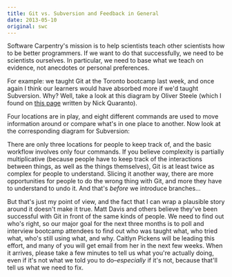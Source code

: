 ```yaml
---
title: Git vs. Subversion and Feedback in General
date: 2013-05-10
original: swc
---
```

<p>Software Carpentry's mission is to help scientists teach other scientists how to be better programmers.  If we want to do that successfully, we need to be scientists ourselves.  In particular, we need to base what we teach on evidence, not anecdotes or personal preferences.</p>
<p>For example: we taught Git at the Toronto bootcamp last week, and once again I think our learners would have absorbed more if we'd taught Subversion.  Why?  Well, take a look at this diagram by Oliver Steele (which I found on <a href="http://gitready.com/beginner/2009/01/21/pushing-and-pulling.html">this page</a> written by Nick Quaranto).</p>
<p>Four locations are in play, and eight different commands are used to move information around or compare what's in one place to another.  Now look at the corresponding diagram for Subversion:</p>
<p>There are only three locations for people to keep track of, and the basic workflow involves only four commands.  If you believe complexity is partially multiplicative (because people have to keep track of the interactions between things, as well as the things themselves), Git is at least twice as complex for people to understand.  Slicing it another way, there are more opportunities for people to do the wrong thing with Git, and more they have to understand to undo it.  And that's <em>before</em> we introduce branches…</p>
<p>But that's just my point of view, and the fact that I can wrap a plausible story around it doesn't make it true.  Matt Davis and others believe they've been successful with Git in front of the same kinds of people.  We need to find out who's right, so our major goal for the next three months is to poll and interview bootcamp attendees to find out who was taught what, who tried what, who's still using what, and why.  Caitlyn Pickens will be leading this effort, and many of you will get email from her in the next few weeks.  When it arrives, please take a few minutes to tell us what you're actually doing, even if it's not what we told you to do–<em>especially</em> if it's not, because that'll tell us what we need to fix.</p>
